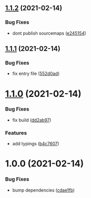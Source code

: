 ## [1.1.2](https://github.com/khaledosman/vue3-axios/compare/v1.1.1...v1.1.2) (2021-02-14)


### Bug Fixes

* dont publish sourcemaps ([e245154](https://github.com/khaledosman/vue3-axios/commit/e2451544f34fbeeedb2a067b11314faafa70d2b7))

## [1.1.1](https://github.com/khaledosman/vue3-axios/compare/v1.1.0...v1.1.1) (2021-02-14)


### Bug Fixes

* fix entry file ([552d0ad](https://github.com/khaledosman/vue3-axios/commit/552d0ad304236af36a5e8ff94819abb5e570237d))

# [1.1.0](https://github.com/khaledosman/vue3-axios/compare/v1.0.0...v1.1.0) (2021-02-14)


### Bug Fixes

* fix build ([dd2ab97](https://github.com/khaledosman/vue3-axios/commit/dd2ab97d36507b0159f34cbd3389a2c9674a3ee6))


### Features

* add typings ([b4c7607](https://github.com/khaledosman/vue3-axios/commit/b4c7607c5fb55ccc1ccef08a704c4bc2c5db0c42))

# 1.0.0 (2021-02-14)


### Bug Fixes

* bump dependencies ([cdae1fb](https://github.com/khaledosman/vue3-axios/commit/cdae1fbf7808a66fce1dccd1ba1db8c55b620d88))
